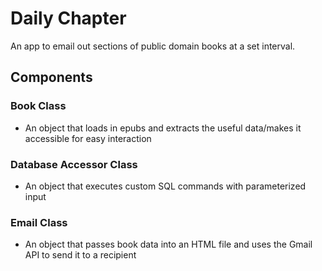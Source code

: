 # Daily Chapter

An app to email out sections of public domain books at a set interval.

## Components
### Book Class
 - An object that loads in epubs and extracts the useful data/makes it accessible for easy interaction

### Database Accessor Class
 - An object that executes custom SQL commands with parameterized input

### Email Class
 - An object that passes book data into an HTML file and uses the Gmail API to send it to a recipient

